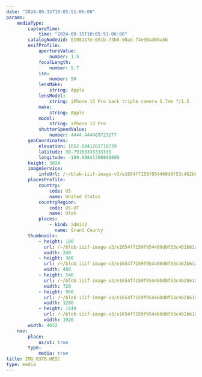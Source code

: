 ```yaml
---
date: "2024-09-15T10:05:51-06:00"
params:
    mediaType:
        captureTime:
            time: "2024-09-15T10:05:51-06:00"
        catalogNodeUid: 0198117e-601b-73b0-90ad-f4e90a466a36
        exifProfile:
            apertureValue:
                number: 1.5
            focalLength:
                number: 5.7
            iso:
                number: 50
            lensMake:
                string: Apple
            lensModel:
                string: iPhone 13 Pro back triple camera 5.7mm f/1.5
            make:
                string: Apple
            model:
                string: iPhone 13 Pro
            shutterSpeedValue:
                number: 4444.444469723277
        geoCoordinates:
            elevation: 1652.8841201716739
            latitude: 38.79163333333333
            longitude: -109.60841388888889
        height: 3024
        imageService:
            infoUrl: /~/blob-iiif-image-v3/e1654f7159f954460d0f53c462b61a21f33b5a3fa97a31c4b728e27bc54d5544/info.json
        placesProfile:
            country:
                code: US
                name: United States
            countryRegion:
                code: US-UT
                name: Utah
            places:
                - kind: admin2
                  name: Grand County
        thumbnails:
            - height: 180
              url: /~/blob-iiif-image-v3/e1654f7159f954460d0f53c462b61a21f33b5a3fa97a31c4b728e27bc54d5544/full/240%2C180/0/default.jpg
              width: 240
            - height: 360
              url: /~/blob-iiif-image-v3/e1654f7159f954460d0f53c462b61a21f33b5a3fa97a31c4b728e27bc54d5544/full/480%2C360/0/default.jpg
              width: 480
            - height: 540
              url: /~/blob-iiif-image-v3/e1654f7159f954460d0f53c462b61a21f33b5a3fa97a31c4b728e27bc54d5544/full/720%2C540/0/default.jpg
              width: 720
            - height: 960
              url: /~/blob-iiif-image-v3/e1654f7159f954460d0f53c462b61a21f33b5a3fa97a31c4b728e27bc54d5544/full/1280%2C960/0/default.jpg
              width: 1280
            - height: 1440
              url: /~/blob-iiif-image-v3/e1654f7159f954460d0f53c462b61a21f33b5a3fa97a31c4b728e27bc54d5544/full/1920%2C1440/0/default.jpg
              width: 1920
        width: 4032
    nav:
        place:
            us/ut: true
        type:
            media: true
title: IMG_0378.HEIC
type: media
---
```

